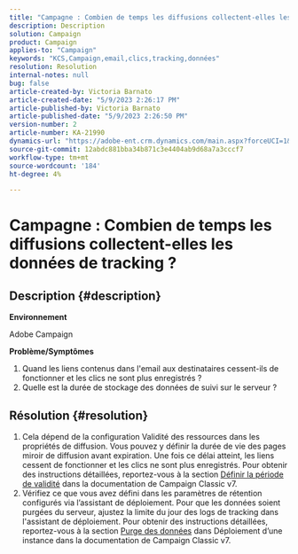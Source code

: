 ```yaml
---
title: "Campagne : Combien de temps les diffusions collectent-elles les données de tracking ?"
description: Description
solution: Campaign
product: Campaign
applies-to: "Campaign"
keywords: "KCS,Campaign,email,clics,tracking,données"
resolution: Resolution
internal-notes: null
bug: false
article-created-by: Victoria Barnato
article-created-date: "5/9/2023 2:26:17 PM"
article-published-by: Victoria Barnato
article-published-date: "5/9/2023 2:26:50 PM"
version-number: 2
article-number: KA-21990
dynamics-url: "https://adobe-ent.crm.dynamics.com/main.aspx?forceUCI=1&pagetype=entityrecord&etn=knowledgearticle&id=e72e6671-75ee-ed11-8849-6045bd0065b6"
source-git-commit: 12abdc881bba34b871c3e4404ab9d68a7a3cccf7
workflow-type: tm+mt
source-wordcount: '184'
ht-degree: 4%

---
```


# Campagne : Combien de temps les diffusions collectent-elles les données de tracking ?

## Description {#description}


<b>Environnement</b>

Adobe Campaign

<b>Problème/Symptômes</b>

1. Quand les liens contenus dans l&#39;email aux destinataires cessent-ils de fonctionner et les clics ne sont plus enregistrés ?
2. Quelle est la durée de stockage des données de suivi sur le serveur ?



## Résolution {#resolution}


1. Cela dépend de la configuration Validité des ressources dans les propriétés de diffusion. Vous pouvez y définir la durée de vie des pages miroir de diffusion avant expiration. Une fois ce délai atteint, les liens cessent de fonctionner et les clics ne sont plus enregistrés. Pour obtenir des instructions détaillées, reportez-vous à la section [Définir la période de validité](https://experienceleague.adobe.com/docs/campaign-classic/using/sending-messages/key-steps-when-creating-a-delivery/steps-sending-the-delivery.html?lang=en#defining-validity-period) dans la documentation de Campaign Classic v7.
2. Vérifiez ce que vous avez défini dans les paramètres de rétention configurés via l’assistant de déploiement. Pour que les données soient purgées du serveur, ajustez la limite du jour des logs de tracking dans l&#39;assistant de déploiement. Pour obtenir des instructions détaillées, reportez-vous à la section [Purge des données](https://experienceleague.adobe.com/docs/campaign-classic/using/installing-campaign-classic/initial-configuration/deploying-an-instance.html?lang=en#purging-data) dans Déploiement d’une instance dans la documentation de Campaign Classic v7.

